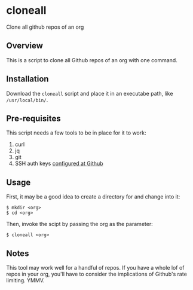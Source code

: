 # cloneall
Clone all github repos of an org

## Overview
This is a script to clone all Github repos of an org with one command.

## Installation
Download the `cloneall` script and place it in an executabe path, like `/usr/local/bin/`.

## Pre-requisites
This script needs a few tools to be in place for it to work:

1. curl
2. jq
3. git
4. SSH auth keys [configured at Github](https://docs.github.com/en/authentication/connecting-to-github-with-ssh/adding-a-new-ssh-key-to-your-github-account)

## Usage
First, it may be a good idea to create a directory for <org> and change into it:

```
$ mkdir <org>
$ cd <org>
```

Then, invoke the scipt by passing the org as the parameter:

```
$ cloneall <org>
```

## Notes
This tool may work well for a handful of repos. If you have a whole lof of repos in your org, you'll have to consider the implications of Github's rate limiting. YMMV.

